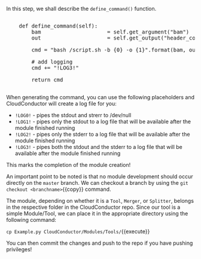 In this step, we shall describe the `define_command()` function.

<pre class="file" data-filename="Example.py" data-target="append">

	def define_command(self):
		bam 					= self.get_argument("bam")
		out 					= self.get_output("header_count")

		cmd = "bash /script.sh -b {0} -o {1}".format(bam, out)

		# add logging
		cmd += "!LOG3!"

		return cmd

</pre>

When generating the command, you can use the following placeholders and CloudConductor will create a log file for you:

* `!LOG0!` - pipes the stdout and strerr to /dev/null
* `!LOG1!` - pipes only the stdout to a log file that will be available after the module finished running
* `!LOG2!` - pipes only the stderr to a log file that will be available after the module finished running
* `!LOG3!` - pipes both the stdout and the stderr to a log file that will be available after the module finished running

This marks the completion of the module creation!

An important point to be noted is that no module development should occur directly on the `master` branch. We can checkout a branch by using the `git  checkout <branchname>`{{copy}} command.

The module, depending on whether it is a `Tool`, `Merger`, or `Splitter`, belongs in the respective folder in the CloudConductor repo. Since our tool is a simple Module/Tool, we can place it in the appropriate directory using the following command:

`cp Example.py CloudConductor/Modules/Tools/`{{execute}}

You can then commit the changes and push to the repo if you have pushing privileges!